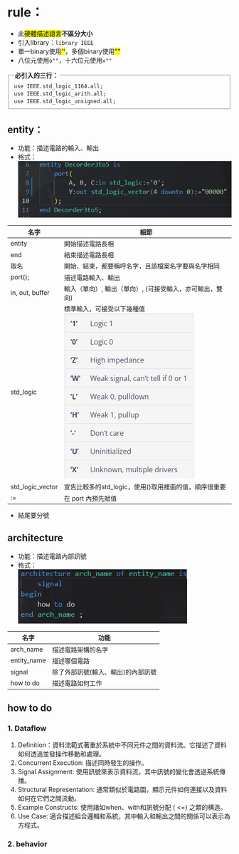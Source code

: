 # rule：

* 此<mark>硬體描述語言</mark><strong>不區分大小</strong><br>
* 引入library：<code>library IEEE</code>
* 單一binary使用<mark>''</mark>，多個binary使用<mark>""</mark>
* 八位元使用<code>o""</code>，十六位元使用<code>x""</code>

<fieldset>
    <legend><strong>必引入的三行：</strong></legend>
    <code>use IEEE.std_logic_1164.all;</code><br>
    <code>use IEEE.std_logic_arith.all;</code><br>
    <code>use IEEE.std_logic_unsigned.all;</code>
</fieldset>

## entity：
* 功能：描述電路的輸入、輸出
* 格式：<br><img src="./source/entity_form.png">

|名字|細節|
|----|----|
|entity|開始描述電路長相|
|end|結束描述電路長相|
|取名|開始、結束，都要稱呼名字，且該檔案名字要與名字相同|
|port();|描述電路輸入、輸出|
|in, out, buffer|輸入（單向）, 輸出（單向）, (可接受輸入，亦可輸出，雙向)|
|std_logic|標準輸入，可接受以下幾種值![image](./source/std_logic_input.png)|
|std_logic_vector|宣告比較多的std_logic，使用()取用裡面的值，順序很重要|
|:=|在 port 內預先賦值|

* 結尾要分號

## architecture

* 功能：描述電路內部訊號
* 格式：<br><img src="./source/arch_form.png">

|名字|功能|
|----|----|
|arch_name|描述電路架構的名字|
|entity_name|描述哪個電路|
|signal|除了外部訊號(輸入、輸出)的內部訊號|
|how to do|描述電路如何工作|

## how to do

### 1. Dataflow

1. Definition：資料流範式著重於系統中不同元件之間的資料流。它描述了資料如何透過並發操作移動和處理。 <br>
2. Concurrent Execution: 描述同時發生的操作。<br>
3. Signal Assignment: 使用訊號來表示資料流，其中訊號的變化會透過系統傳播。<br>
4. Structural Representation: 通常類似於電路圖，顯示元件如何連接以及資料如何在它們之間流動。<br>
5. Example Constructs: 使用諸如when、with和訊號分配 ( &lt;=) 之類的構造。<br>
6. Use Case: 適合描述組合邏輯和系統，其中輸入和輸出之間的關係可以表示為方程式。<br >

### 2. behavior